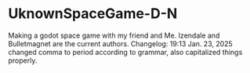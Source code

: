 # UknownSpaceGame-D-N

Making a godot space game with my friend and Me. Izendale and Bulletmagnet are the current authors.
Changelog: 19:13 Jan. 23, 2025 changed comma to period according to grammar, also capitalized things properly.
